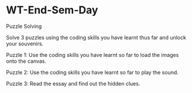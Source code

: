 # WT-End-Sem-Day
Puzzle Solving

Solve 3 puzzles using the coding skills you have learnt thus far and unlock your souvenirs.

Puzzle 1: Use the coding skills you have learnt so far to load the images onto the canvas.

Puzzle 2: Use the coding skills you have learnt so far to play the sound.

Puzzle 3: Read the essay and find out the hidden clues.
